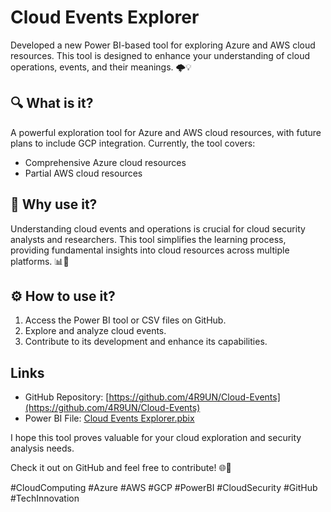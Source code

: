 
# Cloud Events Explorer

Developed a new Power BI-based tool for exploring Azure and AWS cloud resources. This tool is designed to enhance your understanding of cloud operations, events, and their meanings. 🌩️💡

## 🔍 What is it?

A powerful exploration tool for Azure and AWS cloud resources, with future plans to include GCP integration. Currently, the tool covers:
- Comprehensive Azure cloud resources
- Partial AWS cloud resources

## 🔎 Why use it?

Understanding cloud events and operations is crucial for cloud security analysts and researchers. This tool simplifies the learning process, providing fundamental insights into cloud resources across multiple platforms. 📊🔐

## ⚙️ How to use it?

1. Access the Power BI tool or CSV files on GitHub.
2. Explore and analyze cloud events.
3. Contribute to its development and enhance its capabilities.

## Links

- GitHub Repository: [https://github.com/4R9UN/Cloud-Events](https://github.com/4R9UN/Cloud-Events)
- Power BI File: [Cloud Events Explorer.pbix](https://github.com/4R9UN/Cloud-Events/blob/main/Cloud%20Events%20Explorer%20.pbix)

I hope this tool proves valuable for your cloud exploration and security analysis needs.

Check it out on GitHub and feel free to contribute! 🌐🔧

#CloudComputing #Azure #AWS #GCP #PowerBI #CloudSecurity #GitHub #TechInnovation

